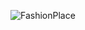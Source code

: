 ![FashionPlace](https://github.com/avellin0/FashionPlace/assets/98717652/03c93b04-fdab-4d70-bd9d-e575088e755e)
